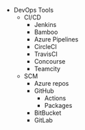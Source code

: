 - DevOps Tools
  - CI/CD
    - Jenkins
    - Bamboo
    - Azure Pipelines
    - CircleCI
    - TravisCI
    - Concourse
    - Teamcity
  - SCM
    - Azure repos
    - GitHub
      - Actions
      - Packages
    - BitBucket
    - GitLab
